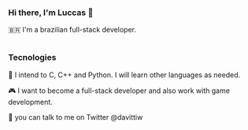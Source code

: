 ### Hi there, I'm Luccas 👋

🇧🇷 I'm a brazilian full-stack developer.

<img src="">
 
 ### Tecnologies

📄 I intend to C, C++ and Python. I will learn other languages as needed.

🎮 I want to become a full-stack developer and also work with game development.

💬 you can talk to me on Twitter @davittiw
